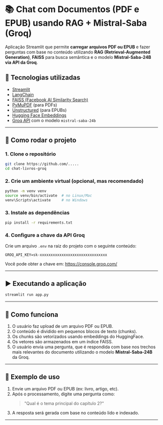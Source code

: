 # 📚 Chat com Documentos (PDF e EPUB) usando RAG + Mistral-Saba (Groq)

Aplicação Streamlit que permite **carregar arquivos PDF ou EPUB** e fazer perguntas com base no conteúdo utilizando **RAG (Retrieval-Augmented Generation)**, **FAISS** para busca semântica e o modelo **Mistral-Saba-24B via API da Groq**.

## 🔧 Tecnologias utilizadas

- [Streamlit](https://streamlit.io/)
- [LangChain](https://www.langchain.com/)
- [FAISS (Facebook AI Similarity Search)](https://github.com/facebookresearch/faiss)
- [PyMuPDF](https://pymupdf.readthedocs.io/en/latest/) (para PDFs)
- [Unstructured](https://github.com/Unstructured-IO/unstructured) (para EPUBs)
- [Hugging Face Embeddings](https://huggingface.co/sentence-transformers/all-MiniLM-L6-v2)
- [Groq API](https://console.groq.com/) com o modelo `mistral-saba-24b`

---

## 🚀 Como rodar o projeto

### 1. Clone o repositório

```bash
git clone https://github.com/.....
cd chat-livros-groq
```

### 2. Crie um ambiente virtual (opcional, mas recomendado)

```bash
python -m venv venv
source venv/bin/activate  # no Linux/Mac
venv\Scripts\activate     # no Windows
```

### 3. Instale as dependências

```bash
pip install -r requirements.txt
```

### 4. Configure a chave da API Groq

Crie um arquivo `.env` na raiz do projeto com o seguinte conteúdo:

```env
GROQ_API_KEY=sk-xxxxxxxxxxxxxxxxxxxxxxxxxxxxxxx
```

Você pode obter a chave em: https://console.groq.com/

---

## ▶️ Executando a aplicação

```bash
streamlit run app.py
```

---

## 🧠 Como funciona

1. O usuário faz upload de um arquivo PDF ou EPUB.
2. O conteúdo é dividido em pequenos blocos de texto (chunks).
3. Os chunks são vetorizados usando embeddings do HuggingFace.
4. Os vetores são armazenados em um índice FAISS.
5. O usuário envia uma pergunta, que é respondida com base nos trechos mais relevantes do documento utilizando o modelo **Mistral-Saba-24B** da Groq.

---

## 📎 Exemplo de uso

1. Envie um arquivo PDF ou EPUB (ex: livro, artigo, etc).
2. Após o processamento, digite uma pergunta como:
   > "Qual é o tema principal do capítulo 2?"
3. A resposta será gerada com base no conteúdo lido e indexado.

---
